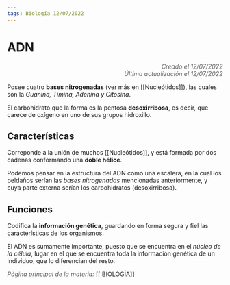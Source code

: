 ```yaml
---
tags: Biología 12/07/2022
---
```


# ADN
<div style="text-align: right; opacity: 0.7; font-style: italic;">Creado el 12/07/2022</div>
<div style="text-align: right; opacity: 0.7; font-style: italic;">Última actualización el 12/07/2022</div>

Posee cuatro **bases nitrogenadas** (ver más en [[Nucleótidos]]), las cuales son la *Guanina, Timina, Adenina y Citosina*. 

El carbohidrato que la forma es la pentosa **desoxirribosa**, es decir, que carece de oxígeno en uno de sus grupos hidroxillo.

## Características

Correponde a la unión de muchos [[Nucleótidos]], y está formada por dos cadenas conformando una **doble hélice**.

Podemos pensar en la estructura del ADN como una escalera, en la cual los peldaños serían las *bases nitrogenadas* mencionadas anteriormente, y cuya parte externa serían los carbohidratos (desoxirribosa).

## Funciones

Codifica la **información genética**, guardando en forma segura y fiel las características de los organismos.

El ADN es sumamente importante, puesto que se encuentra en el *núcleo de la célula*, lugar en el que se encuentra toda la información genética de un individuo, que lo diferencian del resto.

<span style="opacity: 0.7; font-style: italic;">Página principal de la materia:</span> [['BIOLOGÍA]]